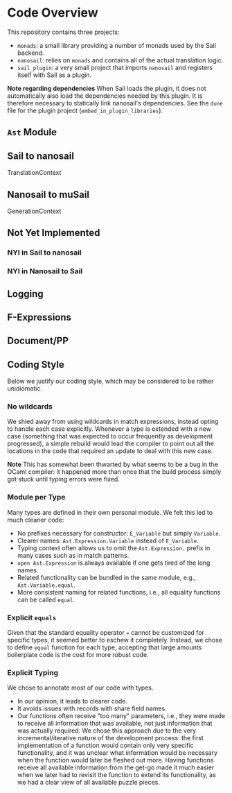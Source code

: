 # Code Overview

This repository contains three projects:

* `monads`: a small library providing a number of monads used by the Sail backend.
* `nanosail`: relies on `monads` and contains all of the actual translation logic.
* `sail_plugin`: a very small project that imports `nanosail` and registers itself with Sail as a plugin.

**Note regarding dependencies**
When Sail loads the plugin, it does not automatically also load the dependencies needed by this plugin.
It is therefore necessary to statically link nanosail's dependencies.
See the `dune` file for the plugin project (`embed_in_plugin_libraries`).



## `Ast` Module



## Sail to nanosail



TranslationContext

## Nanosail to muSail

GenerationContext

## Not Yet Implemented

### NYI in Sail to nanosail
### NYI in Nanosail to Sail


## Logging

## F-Expressions

## Document/PP

## Coding Style

Below we justify our coding style, which may be considered to be rather unidiomatic.

### No wildcards

We shied away from using wildcards in match expressions, instead opting to handle each case explicitly.
Whenever a type is extended with a new case (something that was expected to occur frequently as development progressed),
a simple rebuild would lead the compiler to point out all the locations in the code that required an update to deal with this new case.

**Note**
This has somewhat been thwarted by what seems to be a bug in the OCaml compiler:
it happened more than once that the build process simply got stuck until typing errors were fixed.

### Module per Type

Many types are defined in their own personal module.
We felt this led to much cleaner code:

* No prefixes necessary for constructor: `E_Variable` but simply `Variable`.
* Clearer names: `Ast.Expression.Variable` instead of `E_Variable`.
* Typing context often allows us to omit the `Ast.Expression.` prefix in many cases such as in match patterns.
* `open Ast.Expression` is always available if one gets tired of the long names.
* Related functionality can be bundled in the same module, e.g., `Ast.Variable.equal`.
* More consistent naming for related functions, i.e., all equality functions can be called `equal`.

### Explicit `equals`

Given that the standard equality operator `=` cannot be customized for specific types,
it seemed better to eschew it completely.
Instead, we chose to define `equal` function for each type, accepting
that large amounts boilerplate code is the cost for more robust code.

### Explicit Typing

We chose to annotate most of our code with types.

* In our opinion, it leads to clearer code.
* It avoids issues with records with share field names.
* Our functions often receive "too many" parameters, i.e., they were made
  to receive all information that was available, not just information that
  was actually required.
  We chose this approach due to the very incremental/iterative nature of the development process:
  the first implementation of a function would contain only very specific functionality,
  and it was unclear what information would be necessary when the function would later be fleshed out more.
  Having functions receive all available information from the get-go
  made it much easier when we later had to revisit the function to extend its functionality,
  as we had a clear view of all available puzzle pieces.
